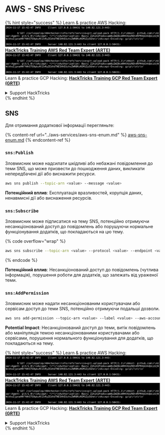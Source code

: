 # AWS - SNS Privesc

{% hint style="success" %}
Learn & practice AWS Hacking:<img src="../../../.gitbook/assets/image (1).png" alt="" data-size="line">[**HackTricks Training AWS Red Team Expert (ARTE)**](https://training.hacktricks.xyz/courses/arte)<img src="../../../.gitbook/assets/image (1).png" alt="" data-size="line">\
Learn & practice GCP Hacking: <img src="../../../.gitbook/assets/image (2).png" alt="" data-size="line">[**HackTricks Training GCP Red Team Expert (GRTE)**<img src="../../../.gitbook/assets/image (2).png" alt="" data-size="line">](https://training.hacktricks.xyz/courses/grte)

<details>

<summary>Support HackTricks</summary>

* Check the [**subscription plans**](https://github.com/sponsors/carlospolop)!
* **Join the** 💬 [**Discord group**](https://discord.gg/hRep4RUj7f) or the [**telegram group**](https://t.me/peass) or **follow** us on **Twitter** 🐦 [**@hacktricks\_live**](https://twitter.com/hacktricks\_live)**.**
* **Share hacking tricks by submitting PRs to the** [**HackTricks**](https://github.com/carlospolop/hacktricks) and [**HackTricks Cloud**](https://github.com/carlospolop/hacktricks-cloud) github repos.

</details>
{% endhint %}

## SNS

Для отримання додаткової інформації перегляньте:

{% content-ref url="../aws-services/aws-sns-enum.md" %}
[aws-sns-enum.md](../aws-services/aws-sns-enum.md)
{% endcontent-ref %}

### `sns:Publish`

Зловмисник може надсилати шкідливі або небажані повідомлення до теми SNS, що може призвести до пошкодження даних, викликати непередбачені дії або виснажити ресурси.
```bash
aws sns publish --topic-arn <value> --message <value>
```
**Потенційний вплив**: Експлуатація вразливостей, корупція даних, ненавмисні дії або виснаження ресурсів.

### `sns:Subscribe`

Зловмисник може підписатися на тему SNS, потенційно отримуючи несанкціонований доступ до повідомлень або порушуючи нормальне функціонування додатків, що покладаються на цю тему.

{% code overflow="wrap" %}
```bash
aws sns subscribe --topic-arn <value> --protocol <value> --endpoint <value>
```
{% endcode %}

**Потенційний вплив**: Несанкціонований доступ до повідомлень (чутлива інформація), порушення роботи для додатків, що залежать від ураженої теми.

### `sns:AddPermission`

Зловмисник може надати несанкціонованим користувачам або сервісам доступ до теми SNS, потенційно отримуючи подальші дозволи.
```css
aws sns add-permission --topic-arn <value> --label <value> --aws-account-id <value> --action-name <value>
```
**Potential Impact**: Несанкціонований доступ до теми, витік повідомлень або маніпуляція темою несанкціонованими користувачами або сервісами, порушення нормального функціонування для додатків, що покладаються на тему.

{% hint style="success" %}
Learn & practice AWS Hacking:<img src="../../../.gitbook/assets/image (1).png" alt="" data-size="line">[**HackTricks Training AWS Red Team Expert (ARTE)**](https://training.hacktricks.xyz/courses/arte)<img src="../../../.gitbook/assets/image (1).png" alt="" data-size="line">\
Learn & practice GCP Hacking: <img src="../../../.gitbook/assets/image (2).png" alt="" data-size="line">[**HackTricks Training GCP Red Team Expert (GRTE)**<img src="../../../.gitbook/assets/image (2).png" alt="" data-size="line">](https://training.hacktricks.xyz/courses/grte)

<details>

<summary>Support HackTricks</summary>

* Check the [**subscription plans**](https://github.com/sponsors/carlospolop)!
* **Join the** 💬 [**Discord group**](https://discord.gg/hRep4RUj7f) or the [**telegram group**](https://t.me/peass) or **follow** us on **Twitter** 🐦 [**@hacktricks\_live**](https://twitter.com/hacktricks\_live)**.**
* **Share hacking tricks by submitting PRs to the** [**HackTricks**](https://github.com/carlospolop/hacktricks) and [**HackTricks Cloud**](https://github.com/carlospolop/hacktricks-cloud) github repos.

</details>
{% endhint %}
